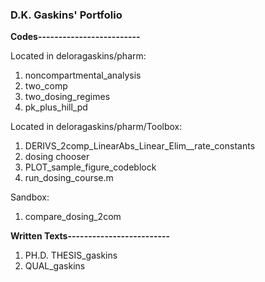 ### D.K. Gaskins' Portfolio

**Codes-------------------------**

Located in deloragaskins/pharm:
1. noncompartmental_analysis
2. two_comp
3. two_dosing_regimes
4. pk_plus_hill_pd

Located in deloragaskins/pharm/Toolbox:
1. DERIVS_2comp_LinearAbs_Linear_Elim__rate_constants
2. dosing chooser
3. PLOT_sample_figure_codeblock
4. run_dosing_course.m

Sandbox:
1. compare_dosing_2com

**Written Texts-------------------------**
1. PH.D. THESIS_gaskins
2. QUAL_gaskins
